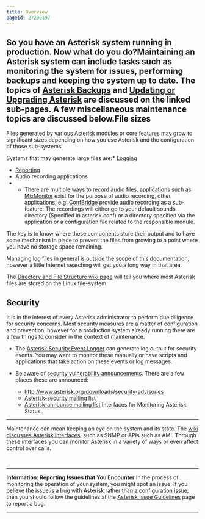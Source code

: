 ```yaml
---
title: Overview
pageid: 27200197
---
```


So you have an Asterisk system running in production. Now what do you do?Maintaining an Asterisk system can include tasks such as monitoring the system for issues, performing backups and keeping the system up to date. The topics of [Asterisk Backups](/Asterisk-Backups) and [Updating or Upgrading Asterisk](/Updating-or-Upgrading-Asterisk) are discussed on the linked sub-pages. A few miscellaneous maintenance topics are discussed below.File sizes
----------

Files generated by various Asterisk modules or core features may grow to significant sizes depending on how you use Asterisk and the configuration of those sub-systems.

Systems that may generate large files are:* [Logging](/Logging)
* [Reporting](/Reporting)
* Audio recording applications
* + There are multiple ways to record audio files, applications such as [MixMonitor](/Asterisk-11-Application_MixMonitor) exist for the purpose of audio recording, other applications, e.g.  [ConfBridge](/Asterisk-11-Application_ConfBridge) provide audio recording as a sub-feature. The recordings will either go to your default sounds directory (Specified in asterisk.conf) or a directory specified via the application or a configuration file related to the responsible module.

The key is to know where these components store their output and to have some mechanism in place to prevent the files from growing to a point where you have no storage space remaining.

Managing log files in general is outside the scope of this documentation, however a little Internet searching will get you a long way in that area.

The [Directory and File Structure wiki page](/Directory-and-File-Structure) will tell you where most Asterisk files are stored on the Linux file-system.

Security
--------

It is in the interest of every Asterisk administrator to perform due diligence for security concerns. Most security measures are a matter of configuration and prevention, however for a production system already running there are a few things to consider in the context of maintenance.

* The [Asterisk Security Event Logger](/Asterisk-Security-Event-Logger) can generate log output for security events. You may want to monitor these manually or have scripts and applications that take action on these events or log messages.
* Be aware of [security vulnerability announcements](/Asterisk-Security-Vulnerabilities). There are a few places these are announced:  

	+ <http://www.asterisk.org/downloads/security-advisories>
	+ [Asterisk-security mailing list](http://lists.digium.com/mailman/listinfo/asterisk-security)
	+ [Asterisk-announce mailing list](http://lists.digium.com/mailman/listinfo/asterisk-announce)
Interfaces for Monitoring Asterisk Status
-----------------------------------------

Maintenance can mean keeping an eye on the system and its state. The [wiki discusses Asterisk interfaces](/Interfaces), such as SNMP or APIs such as AMI. Through these interfaces you can monitor Asterisk in a variety of ways or even affect control over calls.

 




---


**Information: Reporting Issues that You Encounter** In the process of monitoring the operation of your system, you might spot an issue. If you believe the issue is a bug with Asterisk rather than a configuration issue, then you should follow the guidelines at the [Asterisk Issue Guidelines](/Asterisk-Issue-Guidelines) page to report a bug.

  



---


 

 

 

